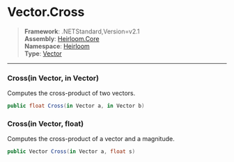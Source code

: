 # Vector.Cross

> **Framework**: .NETStandard,Version=v2.1  
> **Assembly**: [Heirloom.Core][0]  
> **Namespace**: [Heirloom][0]  
> **Type**: [Vector][1]  

--------------------------------------------------------------------------------

### Cross(in Vector, in Vector)

Computes the cross-product of two vectors.

```cs
public float Cross(in Vector a, in Vector b)
```

### Cross(in Vector, float)

Computes the cross-product of a vector and a magnitude.

```cs
public Vector Cross(in Vector a, float s)
```

[0]: ..\Heirloom.Core.md
[1]: Heirloom.Vector.md
